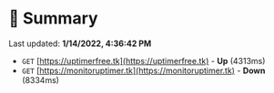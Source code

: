 # 📖 Summary
Last updated: **1/14/2022, 4:36:42 PM**

- `GET` [https://uptimerfree.tk](https://uptimerfree.tk) - **Up** (4313ms)
- `GET` [https://monitoruptimer.tk](https://monitoruptimer.tk) - **Down** (8334ms)
